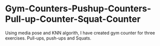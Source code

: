 # Gym-Counters-Pushup-Counters-Pull-up-Counter-Squat-Counter
Using media pose and KNN algorith, I have created gym counter for three exercises. Pull-ups, push-ups and Squats. 
